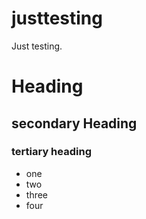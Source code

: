 # justtesting
Just testing.
# Heading
## secondary Heading
### tertiary heading
* one
* two
* three
* four

